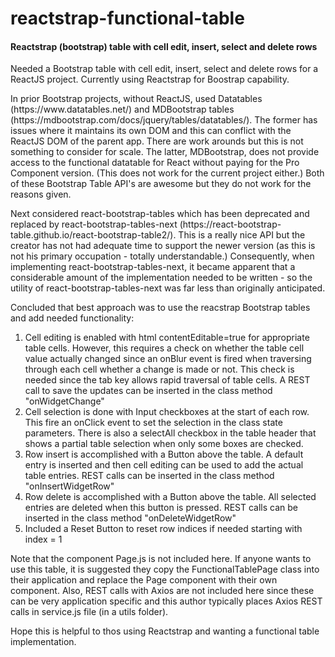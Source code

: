 <h1>reactstrap-functional-table</h3>
<h4>Reactstrap (bootstrap) table with cell edit, insert, select and delete rows</h5>

<p> 
Needed a Bootstrap table with cell edit, insert, select and delete rows for a ReactJS project. Currently using Reactstrap for Boostrap capability.
</p><p>
In prior Bootstrap projects, without ReactJS, used Datatables (https://www.datatables.net/) and MDBootstrap tables (https://mdbootstrap.com/docs/jquery/tables/datatables/). The former has issues where it maintains its own DOM and this can conflict with the ReactJS DOM of the parent app. There are work arounds but this is not something to consider for scale. The latter, MDBootstrap, does not provide access to the functional datatable for React without paying for the Pro Component version. (This does not work for the current project either.) Both of these Bootstrap Table API's are awesome but they do not work for the reasons given.
</p><p>
Next considered react-bootstrap-tables which has been deprecated and replaced by react-bootstrap-tables-next (https://react-bootstrap-table.github.io/react-bootstrap-table2/). This is a really nice API but the creator has not had adequate time to support the newer version (as this is not his primary occupation - totally understandable.) Consequently, when implementing react-bootstrap-tables-next, it became apparent that a considerable amount of the implementation needed to be written - so the utility of react-bootstrap-tables-next was far less than originally anticipated. 
</p><p>
Concluded that best approach was to use the reacstrap Bootstrap tables and add needed functionality:
</p>
<ol>
<li>Cell editing is enabled with html contentEditable=true for appropriate table cells. However, this requires a check on whether the table cell value actually changed since an onBlur event is fired when traversing through each cell whether a change is made or not. This check is needed since the tab key allows rapid traversal of table cells. A REST call to save the updates can be inserted in the class method "onWidgetChange"</li>
<li>Cell selection is done with Input checkboxes at the start of each row. This fire an onClick event to set the selection in the class state parameters. There is also a selectAll checkbox in the table header that shows a partial table selection when only some boxes are checked.</li>
<li>Row insert is accomplished with a Button above the table. A default entry is inserted and then cell editing can be used to add the actual table entries. REST calls can be inserted in the class method "onInsertWidgetRow"</li>
<li>Row delete is accomplished with a Button above the table. All selected entries are deleted when this button is pressed. REST calls can be inserted in the class method "onDeleteWidgetRow"</li>
<li>Included a Reset Button to reset row indices if needed starting with index = 1</li>
</ol>

<p>
Note that the component Page.js is not included here. If anyone wants to use this table, it is suggested they copy the FunctionalTablePage class into their application and replace the Page component with their own component. Also, REST calls with Axios are not included here since these can be very application specific and this author typically places Axios REST calls in service.js file (in a utils folder). 
</p><p>
Hope this is helpful to thos using Reactstrap and wanting a functional table implementation.
</p>
